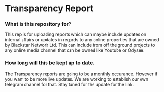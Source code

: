 # Transparency Report #

### What is this repository for? ###
This rep is for uploading reports which can maybe include updates on internal affairs or updates in regards to any online properties that are owned by Blackstar Network Ltd. This can include from off the ground projects to any online media channel that can be owned like Youtube or Odysee. 

### How long will this be kept up to date. ###

The Transparency reports are going to be a monthly occurance. However if you want to be more live updates. We are working to establish our own telegram channel for that. Stay tuned for the update for the link.  